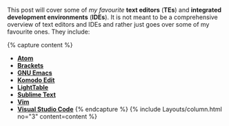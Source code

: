 This post will cover some of *my favourite* **text editors** (**TEs**) and **integrated development environments** (**IDEs**). It is not meant to be a comprehensive overview of text editors and IDEs and rather just goes over some of my favourite ones. They include:

{% capture content %}
* [**Atom**](#atom)
* [**Brackets**](#brackets)
* [**GNU Emacs**](#gnu-emacs)
* [**Komodo Edit**](#komodo-edit)
* [**LightTable**](#lighttable)
* [**Sublime Text**](#sublime-text)
* [**Vim**](#vim)
* [**Visual Studio Code**](#visual-studio-code)
{% endcapture %}
{% include Layouts/column.html no="3" content=content %}
